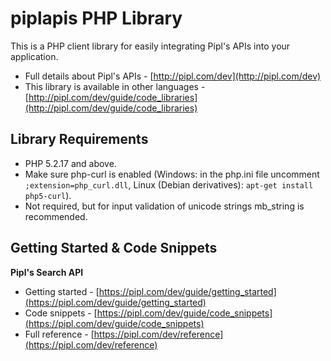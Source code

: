 piplapis PHP Library
===========================

This is a PHP client library for easily integrating Pipl's APIs into your application.

* Full details about Pipl's APIs - [http://pipl.com/dev](http://pipl.com/dev)
* This library is available in other languages - [http://pipl.com/dev/guide/code_libraries](http://pipl.com/dev/guide/code_libraries)

Library Requirements
--------------------

* PHP 5.2.17 and above.
* Make sure php-curl is enabled (Windows: in the php.ini file uncomment `;extension=php_curl.dll`, Linux (Debian derivatives): `apt-get install php5-curl`).
* Not required, but for input validation of unicode strings mb_string is recommended.

Getting Started & Code Snippets
-------------------------------

**Pipl's Search API**
* Getting started - [https://pipl.com/dev/guide/getting_started](https://pipl.com/dev/guide/getting_started)
* Code snippets - [https://pipl.com/dev/guide/code_snippets](https://pipl.com/dev/guide/code_snippets)
* Full reference - [https://pipl.com/dev/reference](https://pipl.com/dev/reference)